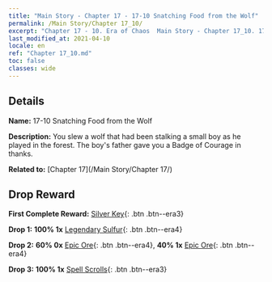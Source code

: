 ```yaml
---
title: "Main Story - Chapter 17 - 17-10 Snatching Food from the Wolf"
permalink: /Main Story/Chapter 17_10/
excerpt: "Chapter 17 - 10. Era of Chaos  Main Story - Chapter 17_10. 17-10 Snatching Food from the Wolf"
last_modified_at: 2021-04-10
locale: en
ref: "Chapter 17_10.md"
toc: false
classes: wide
---
```


## Details

 **Name:** 17-10 Snatching Food from the Wolf

 **Description:** You slew a wolf that had been stalking a small boy as he played in the forest. The boy's father gave you a Badge of Courage in thanks.

 **Related to:** [Chapter 17](/Main Story/Chapter 17/)

## Drop Reward

 **First Complete Reward:** [Silver Key](/Items/con_693/){: .btn .btn--era3}

 **Drop 1:** **100% 1x** [Legendary Sulfur](/Items/mat_57/){: .btn .btn--era4}

 **Drop 2:** **60% 0x** [Epic Ore](/Items/mat_47/){: .btn .btn--era4}, **40% 1x** [Epic Ore](/Items/mat_47/){: .btn .btn--era4}

 **Drop 3:** **100% 1x** [Spell Scrolls](/Items/con_694/){: .btn .btn--era3}

